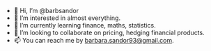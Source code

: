 - 👋 Hi, I’m @barbsandor
- 👀 I’m interested in almost everything.
- 🌱 I’m currently learning finance, maths, statistics.
- 💞️ I’m looking to collaborate on pricing, hedging financial products.
- 📫 You can reach me by barbara.sandor93@gmail.com. 

<!---
barbsandor/barbsandor is a ✨ special ✨ repository because its `README.md` (this file) appears on your GitHub profile.
You can click the Preview link to take a look at your changes.
--->
